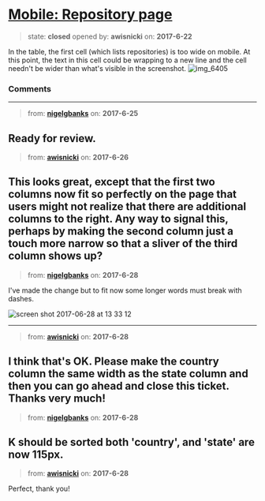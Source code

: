 # [Mobile: Repository page](https://github.com/livingstoneonline/livingstoneonline/issues/150)

> state: **closed** opened by: **awisnicki** on: **2017-6-22**

In the table, the first cell (which lists repositories) is too wide on mobile. At this point, the text in this cell could be wrapping to a new line and the cell needn&#x27;t be wider than what&#x27;s visible in the screenshot.
![img_6405](https://user-images.githubusercontent.com/12518623/27430681-0d31d3f8-570f-11e7-8a87-e17eeb0432e7.PNG)


### Comments

---
> from: [**nigelgbanks**](https://github.com/livingstoneonline/livingstoneonline/issues/150#issuecomment-310923628) on: **2017-6-25**

Ready for review.
---
> from: [**awisnicki**](https://github.com/livingstoneonline/livingstoneonline/issues/150#issuecomment-311068473) on: **2017-6-26**

This looks great, except that the first two columns now fit so perfectly on the page that users might not realize that there are additional columns to the right. Any way to signal this, perhaps by making the second column just a touch more narrow so that a sliver of the third column shows up?
---
> from: [**nigelgbanks**](https://github.com/livingstoneonline/livingstoneonline/issues/150#issuecomment-311646143) on: **2017-6-28**

I&#x27;ve made the change but to fit now some longer words must break with dashes.

![screen shot 2017-06-28 at 13 33 12](https://user-images.githubusercontent.com/487373/27637090-5a2d76d4-5c06-11e7-9251-3dff273e928f.png)

---
> from: [**awisnicki**](https://github.com/livingstoneonline/livingstoneonline/issues/150#issuecomment-311661468) on: **2017-6-28**

I think that&#x27;s OK. Please make the country column the same width as the state column and then you can go ahead and close this ticket. Thanks very much!
---
> from: [**nigelgbanks**](https://github.com/livingstoneonline/livingstoneonline/issues/150#issuecomment-311735601) on: **2017-6-28**

K should be sorted both &#x27;country&#x27;, and &#x27;state&#x27; are now 115px.
---
> from: [**awisnicki**](https://github.com/livingstoneonline/livingstoneonline/issues/150#issuecomment-311825952) on: **2017-6-28**

Perfect, thank you!
